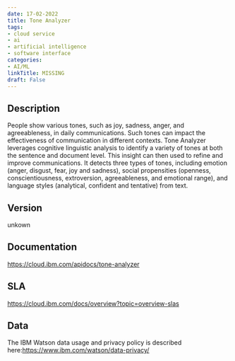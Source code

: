 ```yaml
---
date: 17-02-2022
title: Tone Analyzer
tags: 
- cloud service
- ai
- artificial intelligence
- software interface
categories: 
- AI/ML
linkTitle: MISSING
draft: False
---
```


## Description

People show various tones, such as joy, sadness, anger, and
agreeableness, in daily communications. Such tones can impact the
effectiveness of communication in different contexts. Tone Analyzer
leverages cognitive linguistic analysis to identify a variety of
tones at both the sentence and document level.  This insight can
then used to refine and improve communications. It detects three
types of tones, including emotion (anger, disgust, fear, joy and
sadness), social propensities (openness, conscientiousness,
extroversion, agreeableness, and emotional range), and language
styles (analytical, confident and tentative) from text.


## Version

unkown

## Documentation

https://cloud.ibm.com/apidocs/tone-analyzer

## SLA

https://cloud.ibm.com/docs/overview?topic=overview-slas

## Data

The IBM Watson data usage and privacy policy is described here:https://www.ibm.com/watson/data-privacy/
